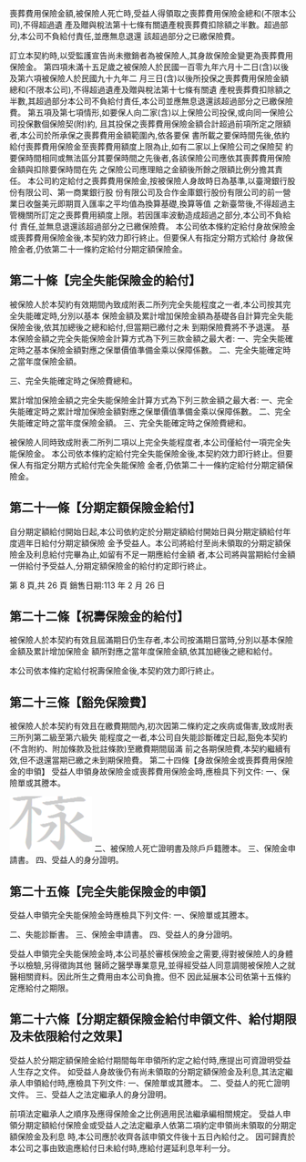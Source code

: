 喪葬費用保險金額,被保險人死亡時,受益人得領取之喪葬費用保險金總和(不限本公司),不得超過遺 產及贈與稅法第十七條有關遺產稅喪葬費扣除額之半數。超過部分,本公司不負給付責任,並應無息退還 該超過部分之已繳保險費。

訂立本契約時,以受監護宣告尚未撤銷者為被保險人,其身故保險金變更為喪葬費用保險金。 第四項未滿十五足歲之被保險人於民國一百零九年六月十二日(含)以後及第六項被保險人於民國九十九年二 月三日(含)以後所投保之喪葬費用保險金額總和(不限本公司),不得超過遺產及贈與稅法第十七條有關遺 產稅喪葬費扣除額之半數,其超過部分本公司不負給付責任,本公司並應無息退還該超過部分之已繳保險費。 第五項及第七項情形,如要保人向二家(含)以上保險公司投保,或向同一保險公司投保數個保險契(附)約, 且其投保之喪葬費用保險金額合計超過前項所定之限額者,本公司於所承保之喪葬費用金額範圍內,依各要保 書所載之要保時間先後,依約給付喪葬費用保險金至喪葬費用額度上限為止,如有二家以上保險公司之保險契 約要保時間相同或無法區分其要保時間之先後者,各該保險公司應依其喪葬費用保險金額與扣除要保時間在先 之保險公司應理賠之金額後所餘之限額比例分擔其責任。 本公司約定給付之喪葬費用保險金,按被保險人身故時日為基準,以臺灣銀行股份有限公司、第一商業銀行股 份有限公司及合作金庫銀行股份有限公司的前一營業日收盤美元即期買入匯率之平均值為換算基礎,換算等值 之新臺幣後,不得超過主管機關所訂定之喪葬費用額度上限。若因匯率波動造成超過之部分,本公司不負給付 責任,並無息退還該超過部分之已繳保險費。 本公司依本條約定給付身故保險金或喪葬費用保險金後,本契約效力即行終止。但要保人有指定分期方式給付 身故保險金者,仍依第二十一條約定給付分期定額保險金。

## 第二十條【完全失能保險金的給付】

被保險人於本契約有效期間內致成附表二所列完全失能程度之一者,本公司按其完全失能確定時,分別以基本 保險金額及累計增加保險金額為基礎各自計算完全失能保險金後,依其加總後之總和給付,但當期已繳付之未 到期保險費將不予退還。 基本保險金額之完全失能保險金計算方式為下列三款金額之最大者:
一、完全失能確定時之基本保險金額對應之保單價值準備金乘以保障係數。 二、完全失能確定時之當年度保險金額。

三、完全失能確定時之保險費總和。

累計增加保險金額之完全失能保險金計算方式為下列三款金額之最大者:
一、完全失能確定時之累計增加保險金額對應之保單價值準備金乘以保障係數。 二、完全失能確定時之當年度保險金額。 三、完全失能確定時之保險費總和。

被保險人同時致成附表二所列二項以上完全失能程度者,本公司僅給付一項完全失能保險金。 本公司依本條約定給付完全失能保險金後,本契約效力即行終止。但要保人有指定分期方式給付完全失能保險 金者,仍依第二十一條約定給付分期定額保險金。

## 第二十一條【分期定額保險金給付】

自分期定額給付開始日起,本公司依約定於分期定額給付開始日與分期定額給付年度週年日給付分期定額保險 金予受益人。本公司將給付至尚未領取的分期定額保險金及利息給付完畢為止,如留有不足一期應給付金額 者,本公司將與當期給付金額一併給付予受益人,分期定額保險金的給付約定即行終止。

第 8 頁,共 26 頁 銷售日期:113 年 2 月 26 日

## 第二十二條【祝壽保險金的給付】

被保險人於本契約有效且屆滿期日仍生存者,本公司按滿期日當時,分別以基本保險金額及累計增加保險金 額所對應之當年度保險金額,依其加總後之總和給付。

本公司依本條約定給付祝壽保險金後,本契約效力即行終止。

## 第二十三條【豁免保險費】

被保險人於本契約有效且在繳費期間內,初次因第二條約定之疾病或傷害,致成附表三所列第二級至第六級失 能程度之一者,本公司自失能診斷確定日起,豁免本契約(不含附約、附加條款及批註條款)至繳費期間屆滿 前之各期保險費,本契約繼續有效,但不退還當期已繳之未到期保險費。 第二十四條【身故保險金或喪葬費用保險金的申領】 受益人申領身故保險金或喪葬費用保險金時,應檢具下列文件:
一、保險單或其謄本。

![1_image_0.png](1_image_0.png) 二、被保險人死亡證明書及除戶戶籍謄本。 三、保險金申請書。 四、受益人的身分證明。

## 第二十五條【完全失能保險金的申領】

受益人申領完全失能保險金時應檢具下列文件:
一、保險單或其謄本。

二、失能診斷書。 三、保險金申請書。 四、受益人的身分證明。

受益人申領完全失能保險金時,本公司基於審核保險金之需要,得對被保險人的身體予以檢驗,另得徵詢其他 醫師之醫學專業意見,並得經受益人同意調閱被保險人之就醫相關資料。因此所生之費用由本公司負擔。但不 因此延展本公司依第十五條約定應給付之期限。

## 第二十六條【分期定額保險金給付申領文件、給付期限及未依限給付之效果】

受益人於分期定額保險金給付期間每年申領所約定之給付時,應提出可資證明受益人生存之文件。 如受益人身故後仍有尚未領取的分期定額保險金及利息,其法定繼承人申領給付時,應檢具下列文件:
一、保險單或其謄本。 二、受益人的死亡證明文件。 三、受益人之法定繼承人的身分證明。

前項法定繼承人之順序及應得保險金之比例適用民法繼承編相關規定。 受益人申領分期定額給付保險金或受益人之法定繼承人依第二項約定申領尚未領取的分期定額保險金及利息 時,本公司應於收齊各該申領文件後十五日內給付之。 因可歸責於本公司之事由致逾應給付日未給付時,應給付遲延利息年利一分。